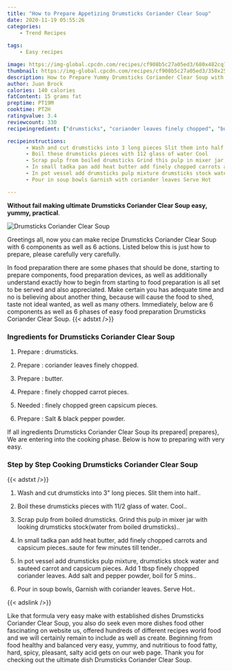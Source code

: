 ```yaml
---
title: "How to Prepare Appetizing Drumsticks Coriander Clear Soup"
date: 2020-11-19 05:55:26
categories:
    - Trend Recipes
    
tags:
    - Easy recipes

image: https://img-global.cpcdn.com/recipes/cf908b5c27a05ed3/680x482cq70/drumsticks-coriander-clear-soup-recipe-main-photo.jpg
thumbnail: https://img-global.cpcdn.com/recipes/cf908b5c27a05ed3/350x250cq70/drumsticks-coriander-clear-soup-recipe-main-photo.jpg
description: How to Prepare Yummy Drumsticks Coriander Clear Soup with 6 ingredients and 6 stages of easy cooking.
author: Juan Brock
calories: 140 calories
fatContent: 15 grams fat
preptime: PT19M
cooktime: PT2H
ratingvalue: 3.4
reviewcount: 330
recipeingredient: ["drumsticks", "coriander leaves finely chopped", "butter", "finely chopped carrot pieces", "finely chopped green capsicum pieces", "Salt  black pepper powder"]

recipeinstructions: 
      - Wash and cut drumsticks into 3 long pieces Slit them into half 
      - Boil these drumsticks pieces with 112 glass of water Cool 
      - Scrap pulp from boiled drumsticks Grind this pulp in mixer jar with looking drumsticks stockwater from boiled drumsticks 
      - In small tadka pan add heat butter add finely chopped carrots and capsicum piecessaute for few minutes till tender 
      - In pot vessel add drumsticks pulp mixture drumsticks stock water and sauteed carrot and capsicum pieces Add 1 tbsp finely chopped coriander leaves Add salt and pepper powder boil for 5 mins 
      - Pour in soup bowls Garnish with coriander leaves Serve Hot

---
```




**Without fail making ultimate Drumsticks Coriander Clear Soup easy, yummy, practical**. 


![Drumsticks Coriander Clear Soup](https://img-global.cpcdn.com/recipes/cf908b5c27a05ed3/680x482cq70/drumsticks-coriander-clear-soup-recipe-main-photo.jpg "Drumsticks Coriander Clear Soup")




Greetings all, now you can make recipe Drumsticks Coriander Clear Soup with 6 components as well as 6 actions. Listed below this is just how to prepare, please carefully very carefully.

In food preparation there are some phases that should be done, starting to prepare components, food preparation devices, as well as additionally understand exactly how to begin from starting to food preparation is all set to be served and also appreciated. Make certain you has adequate time and no is believing about another thing, because will cause the food to shed, taste not ideal wanted, as well as many others. Immediately, below are 6 components as well as 6 phases of easy food preparation Drumsticks Coriander Clear Soup.
{{< adstxt />}}

### Ingredients for Drumsticks Coriander Clear Soup


1. Prepare  : drumsticks.

1. Prepare  : coriander leaves finely chopped.

1. Prepare  : butter.

1. Prepare  : finely chopped carrot pieces.

1. Needed  : finely chopped green capsicum pieces.

1. Prepare  : Salt &amp; black pepper powder.



If all ingredients Drumsticks Coriander Clear Soup its prepared| prepares}, We are entering into the cooking phase. Below is how to preparing with very easy.

### Step by Step Cooking Drumsticks Coriander Clear Soup

{{< adstxt />}}


1. Wash and cut drumsticks into 3&#34; long pieces. Slit them into half..



1. Boil these drumsticks pieces with 11/2 glass of water. Cool..



1. Scrap pulp from boiled drumsticks. Grind this pulp in mixer jar with looking drumsticks stock(water from boiled drumsticks)..



1. In small tadka pan add heat butter, add finely chopped carrots and capsicum pieces..saute for few minutes till tender..



1. In pot vessel add drumsticks pulp mixture, drumsticks stock water and sauteed carrot and capsicum pieces. Add 1 tbsp finely chopped coriander leaves. Add salt and pepper powder, boil for 5 mins..



1. Pour in soup bowls, Garnish with coriander leaves. Serve Hot..





{{< adslink />}}

Like that formula very easy make with established dishes Drumsticks Coriander Clear Soup, you also do seek even more dishes food other fascinating on website us, offered hundreds of different recipes world food and we will certainly remain to include as well as create. Beginning from food healthy and balanced very easy, yummy, and nutritious to food fatty, hard, spicy, pleasant, salty acid gets on our web page. Thank you for checking out the ultimate dish Drumsticks Coriander Clear Soup.
